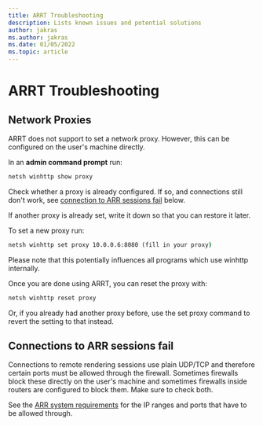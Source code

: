 ```yaml
---
title: ARRT Troubleshooting
description: Lists known issues and potential solutions
author: jakras
ms.author: jakras
ms.date: 01/05/2022
ms.topic: article
---
```


# ARRT Troubleshooting

## Network Proxies

ARRT does not support to set a network proxy. However, this can be configured on the user's machine directly.

In an **admin command prompt** run:

```cmd
netsh winhttp show proxy
```

Check whether a proxy is already configured. If so, and connections still don't work, see [connection to ARR sessions fail](#connection-to-arr-sessions-fail) below.

If another proxy is already set, write it down so that you can restore it later.

To set a new proxy run:

```cmd
netsh winhttp set proxy 10.0.0.6:8080 (fill in your proxy)
```

Please note that this potentially influences all programs which use winhttp internally.

Once you are done using ARRT, you can reset the proxy with:

```cmd
netsh winhttp reset proxy
```

Or, if you already had another proxy before, use the set proxy command to revert the setting to that instead.

## Connections to ARR sessions fail

Connections to remote rendering sessions use plain UDP/TCP and therefore certain ports must be allowed through the firewall. Sometimes firewalls block these directly on the user's machine and sometimes firewalls inside routers are configured to block them. Make sure to check both.

See the [ARR system requirements](https://docs.microsoft.com/azure/remote-rendering/overview/system-requirements#network-firewall) for the IP ranges and ports that have to be allowed through.
